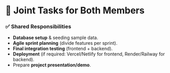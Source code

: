# 📌 Joint Tasks for Both Members

### ✅ Shared Responsibilities
- **Database setup** & seeding sample data.
- **Agile sprint planning** (divide features per sprint).
- **Final integration testing** (frontend + backend).
- **Deployment** (if required: Vercel/Netlify for frontend, Render/Railway for backend).
- Prepare **project presentation/demo**.

